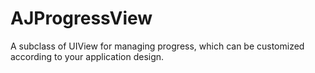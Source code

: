 # AJProgressView
A subclass of UIView for managing progress, which can be customized according to your application design.  
